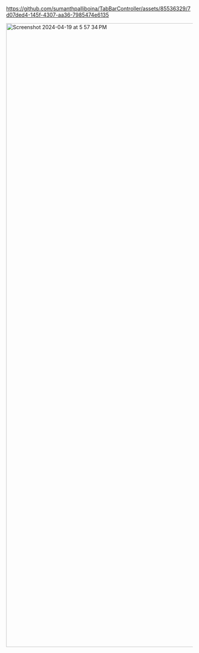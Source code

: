 

https://github.com/sumanthpalliboina/TabBarController/assets/85536329/7d07ded4-145f-4307-aa36-7985474e6135

<img width="1680" alt="Screenshot 2024-04-19 at 5 57 34 PM" src="https://github.com/sumanthpalliboina/TabBarController/assets/85536329/af1e761c-84a9-41bc-94b0-399d826195cb">
